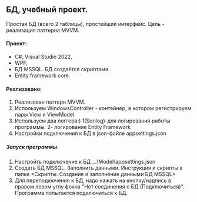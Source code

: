 ## БД, учебный проект.
Простая БД (всего 2 таблицы), простейший интерфейс.
Цель - реализация паттерна MVVM.

#### Проект:
- C#, Visual Studio 2022,
- WPF,
- БД MSSQL. БД создаётся скриптами.
- Entity framework core.

#### Реализовано:
1. Реализован паттерн MVVM.
2. Используем WindowsController - контейнер, в котором регистрируем пары View и ViewModel
3. Используем два логгера:) 1(Serilog)-для логирования работы программы. 2- логирование Entity Framework
4. Настройки подключения к БД в json-файле appsettings.json


##### Запуск программы.
1. Настройть подключение к БД ...\Model\appsettings.json
2. Создать БД MSSQL. Заполнить данными.
Инструкция и скрипты в папке <Скрипты. Создание и заполнение данными БД MSSQL>
3. Для переподкючения к БД, надо нажать на кнопку/надпись в правом левом углу фокна "Нет соединения с БД (Подключиться)".
Программа попытается подключиться к БД.